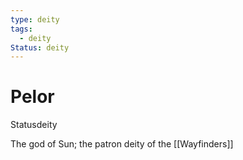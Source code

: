 ```yaml
---
type: deity
tags:
  - deity
Status: deity
---
```


# Pelor
<span class="dataview inline-field"><span class="inline-field-key">Status</span><span class="inline-field-value">deity</span></span>

The god of Sun; the patron deity of the [[Wayfinders]] 